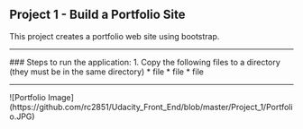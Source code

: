 ## Project 1 - Build a Portfolio Site

This project creates a portfolio web site using bootstrap.

<hr>
### Steps to run the application:
	1. Copy the following files to a directory (they must be in the same directory)
			* file
			* file
			* file

<hr>
![Portfolio Image](https://github.com/rc2851/Udacity_Front_End/blob/master/Project_1/Portfolio.JPG)